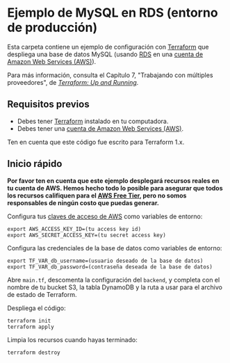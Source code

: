 # Ejemplo de MySQL en RDS (entorno de producción)

Esta carpeta contiene un ejemplo de configuración con [Terraform](https://www.terraform.io/) que despliega una base de datos MySQL (usando 
[RDS](https://aws.amazon.com/rds/) en una [cuenta de Amazon Web Services (AWS)](http://aws.amazon.com/)). 

Para más información, consulta el Capítulo 7, "Trabajando con múltiples proveedores", de 
*[Terraform: Up and Running](http://www.terraformupandrunning.com)*.

## Requisitos previos

* Debes tener [Terraform](https://www.terraform.io/) instalado en tu computadora. 
* Debes tener una [cuenta de Amazon Web Services (AWS)](http://aws.amazon.com/).

Ten en cuenta que este código fue escrito para Terraform 1.x.

## Inicio rápido

**Por favor ten en cuenta que este ejemplo desplegará recursos reales en tu cuenta de AWS. Hemos hecho todo lo posible para asegurar 
que todos los recursos califiquen para el [AWS Free Tier](https://aws.amazon.com/free/), pero no somos responsables de ningún 
costo que puedas generar.** 

Configura tus [claves de acceso de AWS](http://docs.aws.amazon.com/general/latest/gr/aws-sec-cred-types.html#access-keys-and-secret-access-keys) como 
variables de entorno:

```
export AWS_ACCESS_KEY_ID=(tu access key id)
export AWS_SECRET_ACCESS_KEY=(tu secret access key)
```

Configura las credenciales de la base de datos como variables de entorno:

```
export TF_VAR_db_username=(usuario deseado de la base de datos)
export TF_VAR_db_password=(contraseña deseada de la base de datos)
```

Abre `main.tf`, descomenta la configuración del `backend`, y completa con el nombre de tu bucket S3, la tabla DynamoDB y
la ruta a usar para el archivo de estado de Terraform.

Despliega el código:

```
terraform init
terraform apply
```

Limpia los recursos cuando hayas terminado:

```
terraform destroy
```
